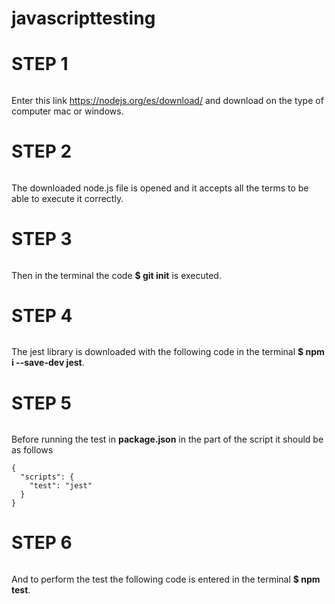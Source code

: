 # javascripttesting

# STEP 1 <h6>
Enter this link https://nodejs.org/es/download/ and download on the type of computer mac or windows.

# STEP 2 <h6>
The downloaded node.js file is opened and it accepts all the terms to be able to execute it correctly.

# STEP 3 <h6> 
Then in the terminal the code  **$ git init** is executed.

# STEP 4 <h6>
The jest library is downloaded with the following code in the terminal **$ npm i --save-dev jest**.

# STEP 5 <h6>
Before running the test in **package.json** in the part of the script it should be as follows

```
{
  "scripts": {
    "test": "jest"
  }
}
```

# STEP 6 <h6>
And to perform the test the following code is entered in the terminal **$ npm test**.